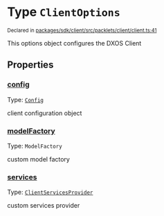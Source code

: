 # Type `ClientOptions`
<sub>Declared in [packages/sdk/client/src/packlets/client/client.ts:41](https://github.com/dxos/dxos/blob/main/packages/sdk/client/src/packlets/client/client.ts#L41)</sub>


This options object configures the DXOS Client


## Properties
### [config](https://github.com/dxos/dxos/blob/main/packages/sdk/client/src/packlets/client/client.ts#L43)
Type: <code>[Config](/api/@dxos/client/classes/Config)</code>

client configuration object


### [modelFactory](https://github.com/dxos/dxos/blob/main/packages/sdk/client/src/packlets/client/client.ts#L47)
Type: <code>ModelFactory</code>

custom model factory


### [services](https://github.com/dxos/dxos/blob/main/packages/sdk/client/src/packlets/client/client.ts#L45)
Type: <code>[ClientServicesProvider](/api/@dxos/client/interfaces/ClientServicesProvider)</code>

custom services provider
